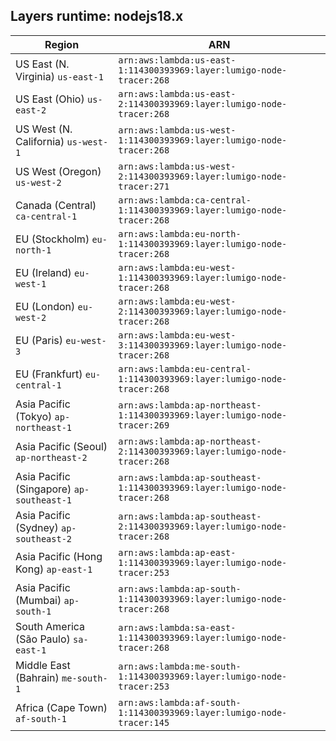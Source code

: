 Layers runtime: nodejs18.x
----
| Region | ARN |
| --- | --- |
|US East (N. Virginia)  `us-east-1`|`arn:aws:lambda:us-east-1:114300393969:layer:lumigo-node-tracer:268`|
|US East (Ohio)  `us-east-2`|`arn:aws:lambda:us-east-2:114300393969:layer:lumigo-node-tracer:268`|
|US West (N. California)  `us-west-1`|`arn:aws:lambda:us-west-1:114300393969:layer:lumigo-node-tracer:268`|
|US West (Oregon)  `us-west-2`|`arn:aws:lambda:us-west-2:114300393969:layer:lumigo-node-tracer:271`|
|Canada (Central)  `ca-central-1`|`arn:aws:lambda:ca-central-1:114300393969:layer:lumigo-node-tracer:268`|
|EU (Stockholm)  `eu-north-1`|`arn:aws:lambda:eu-north-1:114300393969:layer:lumigo-node-tracer:268`|
|EU (Ireland)  `eu-west-1`|`arn:aws:lambda:eu-west-1:114300393969:layer:lumigo-node-tracer:268`|
|EU (London)  `eu-west-2`|`arn:aws:lambda:eu-west-2:114300393969:layer:lumigo-node-tracer:268`|
|EU (Paris)  `eu-west-3`|`arn:aws:lambda:eu-west-3:114300393969:layer:lumigo-node-tracer:268`|
|EU (Frankfurt)  `eu-central-1`|`arn:aws:lambda:eu-central-1:114300393969:layer:lumigo-node-tracer:268`|
|Asia Pacific (Tokyo)  `ap-northeast-1`|`arn:aws:lambda:ap-northeast-1:114300393969:layer:lumigo-node-tracer:269`|
|Asia Pacific (Seoul)  `ap-northeast-2`|`arn:aws:lambda:ap-northeast-2:114300393969:layer:lumigo-node-tracer:268`|
|Asia Pacific (Singapore)  `ap-southeast-1`|`arn:aws:lambda:ap-southeast-1:114300393969:layer:lumigo-node-tracer:268`|
|Asia Pacific (Sydney)  `ap-southeast-2`|`arn:aws:lambda:ap-southeast-2:114300393969:layer:lumigo-node-tracer:268`|
|Asia Pacific (Hong Kong)  `ap-east-1`|`arn:aws:lambda:ap-east-1:114300393969:layer:lumigo-node-tracer:253`|
|Asia Pacific (Mumbai)  `ap-south-1`|`arn:aws:lambda:ap-south-1:114300393969:layer:lumigo-node-tracer:268`|
|South America (São Paulo)  `sa-east-1`|`arn:aws:lambda:sa-east-1:114300393969:layer:lumigo-node-tracer:268`|
|Middle East (Bahrain)  `me-south-1`|`arn:aws:lambda:me-south-1:114300393969:layer:lumigo-node-tracer:253`|
|Africa (Cape Town)  `af-south-1`|`arn:aws:lambda:af-south-1:114300393969:layer:lumigo-node-tracer:145`|
